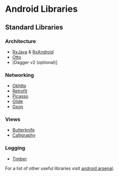 # Android Libraries

## Standard Libraries

### Architecture
- [RxJava](https://github.com/ReactiveX/RxJava) & [RxAndroid](https://github.com/ReactiveX/RxAndroid)
- [Otto](http://square.github.io/otto/)
- [Dagger v2 (optional)]  

### Networking
- [Okhttp](http://square.github.io/okhttp/)
- [Retrofit](https://github.com/square/retrofit)
- [Picasso](http://square.github.io/picasso/)
- [Glide](https://github.com/bumptech/glide)
- [Gson](https://code.google.com/p/google-gson/)

### Views
- [Butterknife](http://jakewharton.github.io/butterknife/)
- [Calligraphy](https://github.com/chrisjenx/Calligraphy)

### Logging
- [Timber](https://github.com/JakeWharton/timber)

For a list of other useful libraries visit [android arsenal](http://android-arsenal.com).
